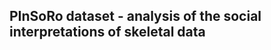 PInSoRo dataset - analysis of the social interpretations of skeletal data
-------------------------------------------------------------------------




